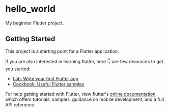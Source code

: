 # hello_world

My beginner Flutter project.

## Getting Started

This project is a starting point for a Flutter application.

If you are also interested in learning flutter, here 👇 are few resources to get you started:

- [Lab: Write your first Flutter app](https://flutter.dev/docs/get-started/codelab)
- [Cookbook: Useful Flutter samples](https://flutter.dev/docs/cookbook)

For help getting started with Flutter, view flutter's
[online documentation](https://flutter.dev/docs), which offers tutorials,
samples, guidance on mobile development, and a full API reference.
